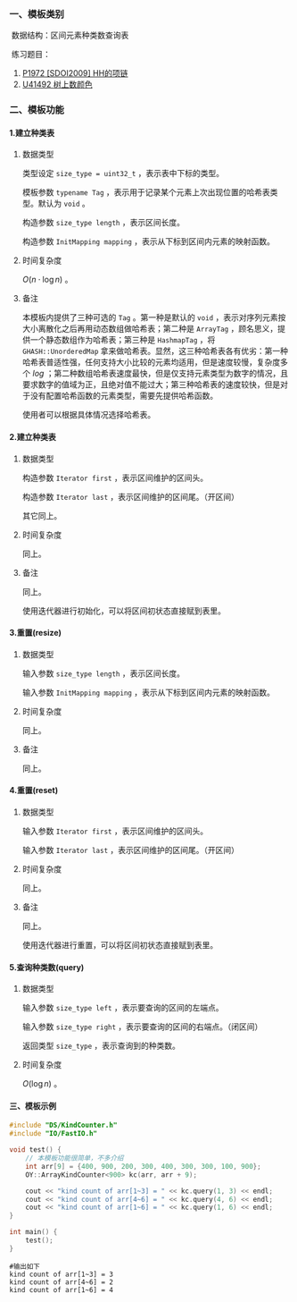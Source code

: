 ### 一、模板类别

​	数据结构：区间元素种类数查询表

​	练习题目：

1. [P1972 [SDOI2009] HH的项链](https://www.luogu.com.cn/problem/P1972)
2. [U41492 树上数颜色](https://www.luogu.com.cn/problem/U41492)


### 二、模板功能

#### 1.建立种类表

1. 数据类型

   类型设定 `size_type = uint32_t` ，表示表中下标的类型。

   模板参数 `typename Tag` ，表示用于记录某个元素上次出现位置的哈希表类型。默认为 `void` 。

   构造参数 `size_type length` ，表示区间长度。
   
   构造参数 `InitMapping mapping` ，表示从下标到区间内元素的映射函数。

2. 时间复杂度

   $O(n\cdot\log n)$ 。

3. 备注

   本模板内提供了三种可选的 `Tag` 。第一种是默认的 `void` ，表示对序列元素按大小离散化之后再用动态数组做哈希表；第二种是 `ArrayTag` ，顾名思义，提供一个静态数组作为哈希表；第三种是 `HashmapTag` ，将 `GHASH::UnorderedMap` 拿来做哈希表。显然，这三种哈希表各有优劣：第一种哈希表普适性强，任何支持大小比较的元素均适用，但是速度较慢，复杂度多个 $log$ ；第二种数组哈希表速度最快，但是仅支持元素类型为数字的情况，且要求数字的值域为正，且绝对值不能过大；第三种哈希表的速度较快，但是对于没有配置哈希函数的元素类型，需要先提供哈希函数。
   
   使用者可以根据具体情况选择哈希表。

#### 2.建立种类表

1. 数据类型

   构造参数 `Iterator first` ，表示区间维护的区间头。

   构造参数 `Iterator last` ，表示区间维护的区间尾。（开区间）

   其它同上。

2. 时间复杂度

   同上。

3. 备注

   同上。

   使用迭代器进行初始化，可以将区间初状态直接赋到表里。

#### 3.重置(resize)

1. 数据类型

   输入参数 `size_type length` ，表示区间长度。
   
   输入参数 `InitMapping mapping` ，表示从下标到区间内元素的映射函数。

2. 时间复杂度

   同上。

3. 备注

   同上。

#### 4.重置(reset)

1. 数据类型

   输入参数 `Iterator first` ，表示区间维护的区间头。

   输入参数 `Iterator last` ，表示区间维护的区间尾。（开区间）

2. 时间复杂度

   同上。

3. 备注

   同上。

   使用迭代器进行重置，可以将区间初状态直接赋到表里。

#### 5.查询种类数(query)

1. 数据类型

   输入参数 `size_type left` ，表示要查询的区间的左端点。
   
   输入参数 `size_type right` ，表示要查询的区间的右端点。（闭区间）
   
   返回类型 `size_type` ，表示查询到的种类数。

2. 时间复杂度

   $O(\log n)$ 。


#### 三、模板示例

```c++
#include "DS/KindCounter.h"
#include "IO/FastIO.h"

void test() {
    // 本模板功能很简单，不多介绍
    int arr[9] = {400, 900, 200, 300, 400, 300, 300, 100, 900};
    OY::ArrayKindCounter<900> kc(arr, arr + 9);

    cout << "kind count of arr[1~3] = " << kc.query(1, 3) << endl;
    cout << "kind count of arr[4~6] = " << kc.query(4, 6) << endl;
    cout << "kind count of arr[1~6] = " << kc.query(1, 6) << endl;
}

int main() {
    test();
}
```

```
#输出如下
kind count of arr[1~3] = 3
kind count of arr[4~6] = 2
kind count of arr[1~6] = 4

```

